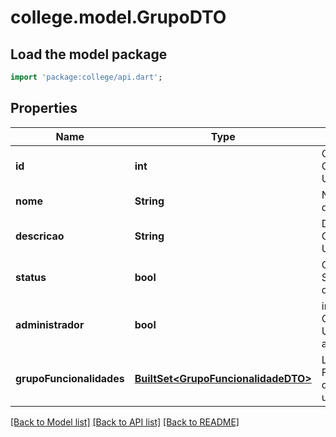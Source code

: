 # college.model.GrupoDTO

## Load the model package
```dart
import 'package:college/api.dart';
```

## Properties
Name | Type | Description | Notes
------------ | ------------- | ------------- | -------------
**id** | **int** | Código do Grupo de Usuários | [optional] 
**nome** | **String** | Nome do Grupo de usuários | [optional] 
**descricao** | **String** | Descricao do Grupo de Usuários | [optional] 
**status** | **bool** | Código do Status do Grupo de Usuários | [optional] 
**administrador** | **bool** | indica se o Grupo de Usuários é de administradores | [optional] 
**grupoFuncionalidades** | [**BuiltSet&lt;GrupoFuncionalidadeDTO&gt;**](GrupoFuncionalidadeDTO.md) | Lista de Grupo Funcionalidades que o Grupo de usuário possui | [optional] 

[[Back to Model list]](../README.md#documentation-for-models) [[Back to API list]](../README.md#documentation-for-api-endpoints) [[Back to README]](../README.md)


